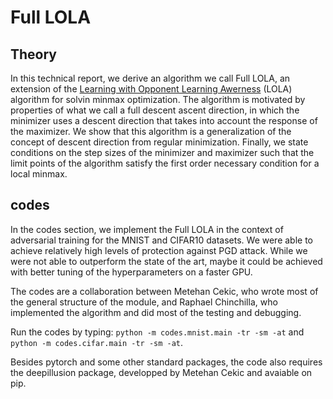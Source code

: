# Full LOLA

## Theory
In this technical report, we derive an algorithm we call Full LOLA, an extension of the [Learning with Opponent Learning Awerness](https://arxiv.org/abs/1709.04326) (LOLA) algorithm for solvin minmax optimization. The algorithm is motivated by properties of what we call a full descent ascent direction, in which the minimizer uses a descent direction that takes into account the response of the maximizer. We show that this algorithm is a generalization of the concept of descent direction from regular minimization. Finally, we state conditions on the step sizes of the minimizer and maximizer such that the limit points of the algorithm satisfy the first order necessary condition for a local minmax.

## codes
In the codes section, we implement the Full LOLA in the context of adversarial training for the MNIST and CIFAR10 datasets. We were able to achieve relatively high levels of protection against PGD attack. While we were not able to outperform the state of the art, maybe it could be achieved with better tuning of the hyperparameters on a faster GPU.

The codes are a collaboration between Metehan Cekic, who wrote most of the general structure of the module, and Raphael Chinchilla, who implemented the algorithm and did most of the testing and debugging.

Run the codes by typing: `python -m codes.mnist.main -tr -sm -at` and `python -m codes.cifar.main -tr -sm -at`.

Besides pytorch and some other standard packages, the code also requires the deepillusion package, developped by Metehan Cekic and avaiable on pip.
